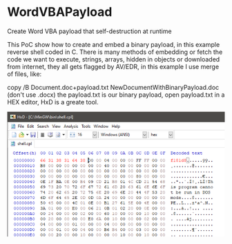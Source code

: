 # WordVBAPayload
Create Word VBA payload that self-destruction at runtime

This PoC show how to create and embed a binary payload, in this example reverse shell coded in C. There is many methods of embedding or fetch the code we want to execute, strings, arrays, hidden in objects or downloaded from internet, they all gets 
flagged by AV/EDR, in this example I use merge of files, like:

copy /B Document.doc+payload.txt NewDocumentWithBinaryPayload.doc (don't use .docx) the payload.txt is our binary payload, open payload.txt in a HEX editor, HxD is a greate tool.


![Step1](https://github.com/mobdk/WordVBAPayload/blob/master/step1.PNG)



 
